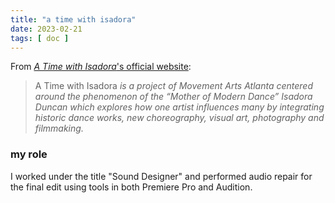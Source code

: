 ```yaml
---
title: "a time with isadora"
date: 2023-02-21
tags: [ doc ]
---
```

From [*A Time with Isadora*'s official website](https://www.atimewithisadora.org):

> A Time with Isadora *is a project of Movement Arts Atlanta centered around the phenomenon of the “Mother of Modern Dance” Isadora Duncan which explores how one artist influences many by integrating historic dance works, new choreography, visual art, photography and filmmaking.*

### my role

I worked under the title "Sound Designer" and performed audio repair for the final edit using tools in both Premiere Pro and Audition.

